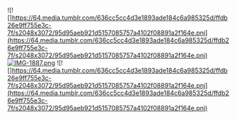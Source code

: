 ![! []https://64.media.tumblr.com/636cc5cc4d3e1893ade184c6a985325d/ffdb26e9ff755e3c-7f/s2048x3072/95d95aeb921d5157085757a4102f08891a2f164e.pnj](https://64.media.tumblr.com/636cc5cc4d3e1893ade184c6a985325d/ffdb26e9ff755e3c-7f/s2048x3072/95d95aeb921d5157085757a4102f08891a2f164e.pnj)
[![IMG-1887.png](https://i.postimg.cc/FRk0FL0J/IMG-1887.png)](https://postimg.cc/tZys27SX)
![! []https://64.media.tumblr.com/636cc5cc4d3e1893ade184c6a985325d/ffdb26e9ff755e3c-7f/s2048x3072/95d95aeb921d5157085757a4102f08891a2f164e.pnj](https://64.media.tumblr.com/636cc5cc4d3e1893ade184c6a985325d/ffdb26e9ff755e3c-7f/s2048x3072/95d95aeb921d5157085757a4102f08891a2f164e.pnj)
